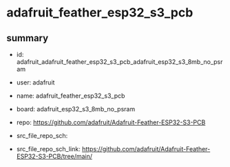 # adafruit_feather_esp32_s3_pcb
 
## summary 
* id: adafruit_adafruit_feather_esp32_s3_pcb_adafruit_esp32_s3_8mb_no_psram
* user: adafruit
* name: adafruit_feather_esp32_s3_pcb
* board: adafruit_esp32_s3_8mb_no_psram
* repo: https://github.com/adafruit/Adafruit-Feather-ESP32-S3-PCB



* src_file_repo_sch: 
* src_file_repo_sch_link: https://github.com/adafruit/Adafruit-Feather-ESP32-S3-PCB/tree/main/






